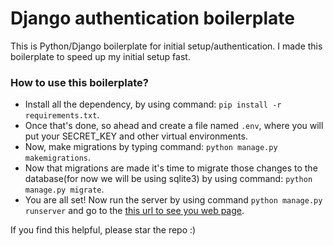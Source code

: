# Django authentication boilerplate


This is Python/Django boilerplate for initial setup/authentication. I made this boilerplate to speed up my initial setup fast.


### How to use this boilerplate?
- Install all the dependency, by using command: ```pip install -r requirements.txt```.
- Once that's done, so ahead and create a file named ```.env```, where you will put your SECRET_KEY and other virtual environments.
- Now, make migrations by typing command: ```python manage.py makemigrations```.
- Now that migrations are made it's time to migrate those changes to the database(for now we will be using sqlite3) by using command: ```python manage.py migrate```.
- You are all set! Now run the server by using command ```python manage.py runserver``` and go to the [this url to see you web page](http://127.0.0.1:8000).


If you find this helpful, please star the repo :)